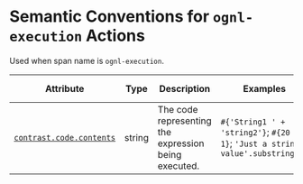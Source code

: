 # Semantic Conventions for `ognl-execution` Actions

Used when span name is `ognl-execution`.

<!-- semconv span.contrast.action.ognl_execution(full) -->
<!-- NOTE: THIS TEXT IS AUTOGENERATED. DO NOT EDIT BY HAND. -->
<!-- see templates/registry/markdown/snippet.md.j2 -->
<!-- prettier-ignore-start -->
<!-- markdownlint-capture -->
<!-- markdownlint-disable -->

| Attribute  | Type | Description  | Examples  | [Requirement Level](https://opentelemetry.io/docs/specs/semconv/general/attribute-requirement-level/) | Stability |
|---|---|---|---|---|---|
| [`contrast.code.contents`](/docs/attributes-registry/contrast.md) | string | The code representing the expression being executed. | `#{'String1 ' + 'string2'}`; `#{20 - 1}`; `'Just a string value'.substring(5)` | `Recommended` | ![Experimental](https://img.shields.io/badge/-experimental-blue) |

<!-- markdownlint-restore -->
<!-- prettier-ignore-end -->
<!-- END AUTOGENERATED TEXT -->
<!-- endsemconv -->
